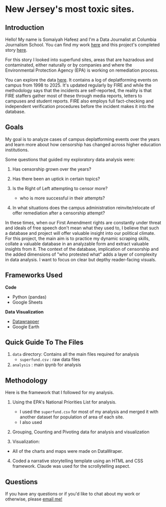 # New Jersey's most toxic sites.

## Introduction

Hello! My name is Somaiyah Hafeez and I'm a Data Journalist at Columbia Journalism School. You can find my work [here](https://somaiyahhafeez.github.io) and this project's 
completed story [here](https://somaiyahhafeez.github.io/superfunds/).

For this story I looked into superfund sites, areas that are hazradous and contaminated, either naturally or by companies and where the Environmental Protection Agency (EPA) is working on remediation process. 

You can explore the data [here](https://semspub.epa.gov/work/HQ/406089.pdf). It contains a log of deplatforming events on campus from 1998 to 2025. It's updated regularly by FIRE and while the methodology says that the incidents are self-reported, the reality is that FIRE staffers gather most of these through media reports, 
letters to campuses and student reports. FIRE also employs full fact-checking and independent verification procedures before the incident makes it into the database. 

## Goals

My goal is to analyze cases of campus deplatforming events over the years and learn more about how censorship has changed across higher education institutions. 

Some questions that guided my exploratory data analysis were:

1. Has censorship grown over the years? 

2. Has there been an uptick in certain topics? 

3. Is the Right of Left attempting to censor more? 
    - who is more successful in their attempts?

4. In what situations does the campus administration reinvite/relocate of offer remediation after a censorship attempt?

In these times, when our First Amendment rights are constantly under threat and ideals of free speech don't mean what they used to, I believe that
such a database and project will offer valuable insight into our political climate. For this project, the main aim is to practice my dynamic scraping skills, 
collate a valuable database in an analyzable form and extract valuable insights from it. The context of the database, implication of censorship
and the added dimensions of "who protested what" adds a layer of complexity in data analysis. I want to focus on clear but depthy reader-facing visuals.


## Frameworks Used

**Code**
- Python (pandas)
- Google Sheets

**Data Visualization**
- [Datawrapper](https://www.datawrapper.de)
- Google Earth


## Quick Guide To The Files

1. `data` directory: Contains all the main files required for analysis 
    - `superfund.csv` : raw data files
2. `analysis` : main ipynb for analysis 


## Methodology 

Here is the framework that I followed for my analysis. 

1. Using the EPA's National Priorities List for analysis.
    - I used the `superfund.csv` for most of my analysis and merged it with another dataset for population of area of each site.
    - I also used 

    
2. Grouping, Counting and Pivoting data for analysis and visualization

3. Visualization:
    
 - All of the charts and maps were made on DataWraper.

4. Coded a narrative storytelling template using an HTML and CSS framework. Claude was used for the scrollytelling aspect.

## Questions

If you have any questions or if you'd like to chat about my work or otherwise, please [email me!](mailto:sh4625@columbia.edu)


    


